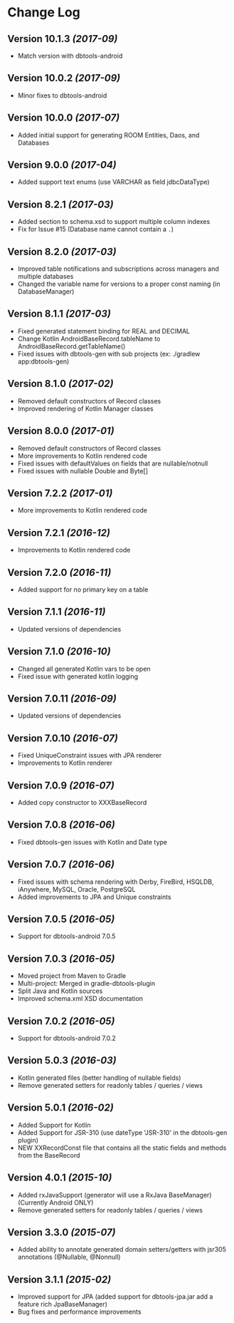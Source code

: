 Change Log
==========

Version 10.1.3 *(2017-09)*
---------------------------
* Match version with dbtools-android

Version 10.0.2 *(2017-09)*
---------------------------
* Minor fixes to dbtools-android

Version 10.0.0 *(2017-07)*
---------------------------
* Added initial support for generating ROOM Entities, Daos, and Databases

Version 9.0.0 *(2017-04)*
---------------------------
* Added support text enums (use VARCHAR as field jdbcDataType)

Version 8.2.1 *(2017-03)*
---------------------------
* Added <index/> section to schema.xsd to support multiple column indexes
* Fix for Issue #15 (Database name cannot contain a `.`)


Version 8.2.0 *(2017-03)*
---------------------------
* Improved table notifications and subscriptions across managers and multiple databases
* Changed the variable name for versions to a proper const naming (in DatabaseManager)


Version 8.1.1 *(2017-03)*
---------------------------
* Fixed generated statement binding for REAL and DECIMAL
* Change Kotlin AndroidBaseRecord.tableName to AndroidBaseRecord.getTableName()
* Fixed issues with dbtools-gen with sub projects (ex: ./gradlew app:dbtools-gen)


Version 8.1.0 *(2017-02)*
---------------------------
* Removed default constructors of Record classes
* Improved rendering of Kotlin Manager classes 


Version 8.0.0 *(2017-01)*
---------------------------
* Removed default constructors of Record classes
* More improvements to Kotlin rendered code
* Fixed issues with defaultValues on fields that are nullable/notnull
* Fixed issues with nullable Double and Byte[]


Version 7.2.2 *(2017-01)*
---------------------------
* More improvements to Kotlin rendered code


Version 7.2.1 *(2016-12)*
---------------------------
* Improvements to Kotlin rendered code


Version 7.2.0 *(2016-11)*
---------------------------
* Added support for no primary key on a table


Version 7.1.1 *(2016-11)*
---------------------------
* Updated versions of dependencies 


Version 7.1.0 *(2016-10)*
---------------------------
* Changed all generated Kotlin vars to be open
* Fixed issue with generated kotlin logging


Version 7.0.11 *(2016-09)*
----------------------------
* Updated versions of dependencies 


Version 7.0.10 *(2016-07)*
----------------------------
* Fixed UniqueConstraint issues with JPA renderer
* Improvements to Kotlin renderer


Version 7.0.9 *(2016-07)*
---------------------------
* Added copy constructor to XXXBaseRecord


Version 7.0.8 *(2016-06)*
---------------------------
* Fixed dbtools-gen issues with Kotlin and Date type


Version 7.0.7 *(2016-06)*
---------------------------
* Fixed issues with schema rendering with Derby, FireBird, HSQLDB, iAnywhere, MySQL, Oracle, PostgreSQL
* Added improvements to JPA and Unique constraints
 
 
Version 7.0.5 *(2016-05)*
---------------------------
* Support for dbtools-android 7.0.5


Version 7.0.3 *(2016-05)*
---------------------------
* Moved project from Maven to Gradle
* Multi-project: Merged in gradle-dbtools-plugin
* Split Java and Kotlin sources
* Improved schema.xml XSD documentation


Version 7.0.2 *(2016-05)*
---------------------------
* Support for dbtools-android 7.0.2


Version 5.0.3 *(2016-03)*
----------------------------
* Kotlin generated files (better handling of nullable fields)
* Remove generated setters for readonly tables / queries / views
 
 
Version 5.0.1 *(2016-02)*
----------------------------
* Added Support for Kotlin
* Added Support for JSR-310 (use dateType 'JSR-310' in the dbtools-gen plugin)
* NEW XXRecordConst file that contains all the static fields and methods from the BaseRecord
 
Version 4.0.1 *(2015-10)*
----------------------------
* Added rxJavaSupport (generator will use a RxJava BaseManager) (Currently Android ONLY)
* Remove generated setters for readonly tables / queries / views


Version 3.3.0 *(2015-07)*
----------------------------
* Added ability to annotate generated domain setters/getters with jsr305 annotations (@Nullable, @Nonnull)
 

Version 3.1.1 *(2015-02)*
----------------------------
* Improved support for JPA (added support for dbtools-jpa.jar add a feature rich JpaBaseManager)
* Bug fixes and performance improvements

